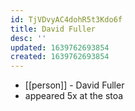 ```yaml
---
id: TjVDvyAC4dohR5t3Kdo6f
title: David Fuller
desc: ''
updated: 1639762693854
created: 1639762693854
---
```



- [[person]] - David Fuller
- appeared 5x at the stoa
